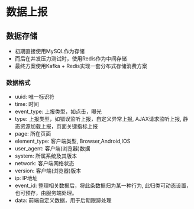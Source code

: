 # 数据上报

## 数据存储
* 初期直接使用MySQL作为存储
* 而后在并发压力测试时，使用Redis作为中间存储
* 最终方案使用Kafka + Redis实现一套分布式存储消费方案

### 数据格式
* uuid: 唯一标识符
* time: 时间
* event_type: 上报类型，如点击，曝光
* type: 上报类型，如错误监听上报，自定义异常上报, AJAX请求监听上报, 静态资源加载上报，页面关键指标上报
* page: 所在页面
* element_type: 客户端类型, Browser,Android,IOS
* user_agent: 客户端(浏览器)数据
* system: 所属系统及其版本
* network: 客户端网络状态
* version: 客户端(浏览器)版本
* ip: IP地址
* event_id: 整理相关数据后，将此条数据归为某一种行为, 此归类可动态设置，也可预存，由服务端处理。
* data: 前端自定义数据，用于后期跟踪处理